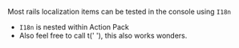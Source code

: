 Most rails localization items can be tested in the console using `I18n`

* `I18n` is nested within Action Pack
* Also feel free to call t(' '), this also works wonders.